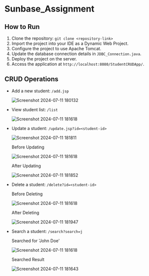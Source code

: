 # Sunbase_Assignment
## How to Run

1. Clone the repository: `git clone <repository-link>`
2. Import the project into your IDE as a Dynamic Web Project.
3. Configure the project to use Apache Tomcat.
4. Update the database connection details in `JDBC_Connection.java`.
5. Deploy the project on the server.
6. Access the application at `http://localhost:8080/StudentCRUDApp/`.

## CRUD Operations

- Add a new student: `/add.jsp`

  ![Screenshot 2024-07-11 180132](https://github.com/jabeerkhan444/Sunbase_Assignment/assets/78999289/61cf6cde-c1da-4a3c-8140-d3c713d12878)

- View student list: `/list`

  ![Screenshot 2024-07-11 181618](https://github.com/jabeerkhan444/Sunbase_Assignment/assets/78999289/14dc246c-3770-4bfa-bff2-9a2b09ffb494)
  
- Update a student: `/update.jsp?id=<student-id>`
  
  ![Screenshot 2024-07-11 181811](https://github.com/jabeerkhan444/Sunbase_Assignment/assets/78999289/fcb41d0f-ea3a-4a76-812a-68c33ce93a81)

  Before Updating
  
  ![Screenshot 2024-07-11 181618](https://github.com/jabeerkhan444/Sunbase_Assignment/assets/78999289/14dc246c-3770-4bfa-bff2-9a2b09ffb494)
  
  After Updating
  
  ![Screenshot 2024-07-11 181852](https://github.com/jabeerkhan444/Sunbase_Assignment/assets/78999289/22342021-1b1f-4a44-a2db-cb0692b0aa11)

- Delete a student: `/delete?id=<student-id>`
  
  Before Deleting

  ![Screenshot 2024-07-11 181618](https://github.com/jabeerkhan444/Sunbase_Assignment/assets/78999289/14dc246c-3770-4bfa-bff2-9a2b09ffb494)

  After Deleting

  ![Screenshot 2024-07-11 181947](https://github.com/jabeerkhan444/Sunbase_Assignment/assets/78999289/20b18b02-14e1-4d15-a879-91f6ed154f0d)

- Search a student: `/search?search=j`
  
  Searched for 'John Doe'
  
  ![Screenshot 2024-07-11 181618](https://github.com/jabeerkhan444/Sunbase_Assignment/assets/78999289/28812b33-d46e-43d6-b234-d73621bb2947)

  Searched Result

  ![Screenshot 2024-07-11 181643](https://github.com/jabeerkhan444/Sunbase_Assignment/assets/78999289/3e87d331-bbec-4865-b50e-7d39b70fc8c4)

